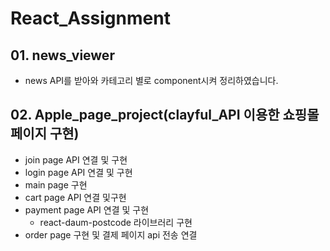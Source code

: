 # React_Assignment
## 01. news_viewer 
  - news API를 받아와 카테고리 별로 component시켜 정리하였습니다.

## 02. Apple_page_project(clayful_API 이용한 쇼핑몰 페이지 구현)
  - join page API 연결 및 구현
  - login page API 연결 및 구현
  - main page 구현
  - cart page API 연결 및구현
  - payment page API 연결 및 구현
    - react-daum-postcode 라이브러리 구현
  - order page 구현 및 결제 페이지 api 전송 연결

